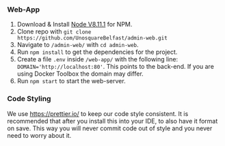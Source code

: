 ### Web-App

1. Download & Install [Node V8.11.1](https://nodejs.org/en/download/releases/) for NPM.
2. Clone repo with `git clone https://github.com/UnosquareBelfast/admin-web.git`
3. Navigate to `/admin-web/` with `cd admin-web`.
4. Run `npm install` to get the dependencies for the project.
5. Create a file `.env` inside `/web-app/` with the following line: `DOMAIN='http://localhost:80'`. This points to the back-end. If you are using Docker Toolbox the domain may differ.
6. Run `npm start` to start the web-server.

### Code Styling
We use https://prettier.io/ to keep our code style consistent. It is recommended that after you install this into your IDE, to also have it format on save. This way you will never commit code out of style and you never need to worry about it.
